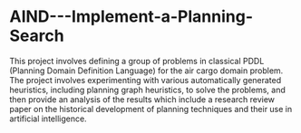 # AIND---Implement-a-Planning-Search
This project involves defining a group of problems in classical PDDL (Planning Domain Definition Language) for the air cargo domain problem. The project involves experimenting with various automatically generated heuristics, including planning graph heuristics, to solve the problems, and then provide an analysis of the results which include a research review paper on the historical development of planning techniques and their use in artificial intelligence.
